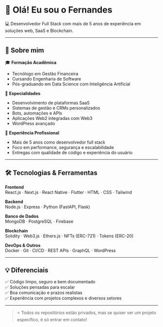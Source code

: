 # 👋 Olá! Eu sou o Fernandes

💻 Desenvolvedor Full Stack com mais de 5 anos de experiência em soluções web, SaaS e Blockchain.

---

## 🧠 Sobre mim

🎓 **Formação Acadêmica**
- Tecnólogo em Gestão Financeira  
- Cursando Engenharia de Software  
- Pós-graduando em Data Science com Inteligência Artificial  

🚀 **Especialidades**
- Desenvolvimento de plataformas SaaS  
- Sistemas de gestão e CRMs personalizados  
- Bots, automações e APIs  
- Aplicações Web2 integradas com Web3  
- WordPress avançado  

🧰 **Experiência Profissional**
- Mais de 5 anos como desenvolvedor full stack  
- Foco em performance, segurança e escalabilidade  
- Entregas com qualidade de código e experiência do usuário  

---

## 🛠️ Tecnologias & Ferramentas

**Frontend**  
React.js · Next.js · React Native · Flutter · HTML · CSS · Tailwind  

**Backend**  
Node.js · Express · Python (FastAPI, Flask)  

**Banco de Dados**  
MongoDB · PostgreSQL · Firebase  

**Blockchain**  
Solidity · Web3.js · Ethers.js · NFTs (ERC-721) · Tokens (ERC-20)  

**DevOps & Outros**  
Docker · Git · CI/CD · REST APIs · GraphQL · WordPress  

---

## 💡 Diferenciais

✅ Código limpo, seguro e bem documentado  
✅ Soluções pensadas para escalar  
✅ Boa comunicação e prazos realistas  
✅ Experiência com projetos complexos e diversos setores  

---

> ⭐ Todos os repositórios estão privados, mas se quiser ver um projeto específico, é só entrar em contato!

